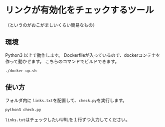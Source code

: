 # リンクが有効化をチェックするツール
（というのがおこがましいくらい簡易なもの）

## 環境
Python3 以上で動作します。
Dockerfileが入っているので、dockerコンテナを作って動かせます。
こちらのコマンドでビルドできます。
```
./docker-up.sh
```

## 使い方
フォルダ内に `links.txt`を配置して、`check.py`を実行します。
```
python3 check.py
```
`links.txt`はチェックしたいURLを１行ずつ入力してください。
